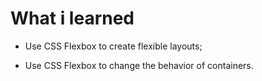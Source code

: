 <h1>What i learned</h1>

* Use CSS Flexbox to create flexible layouts;

* Use CSS Flexbox to change the behavior of containers.